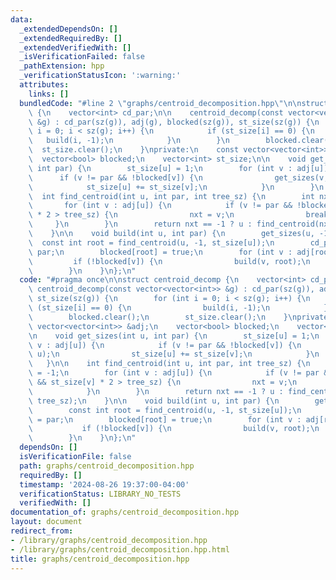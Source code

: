 ```yaml
---
data:
  _extendedDependsOn: []
  _extendedRequiredBy: []
  _extendedVerifiedWith: []
  _isVerificationFailed: false
  _pathExtension: hpp
  _verificationStatusIcon: ':warning:'
  attributes:
    links: []
  bundledCode: "#line 2 \"graphs/centroid_decomposition.hpp\"\n\nstruct centroid_decomp\
    \ {\n    vector<int> cd_par;\n\n    centroid_decomp(const vector<vector<int>>\
    \ &g) : cd_par(sz(g)), adj(g), blocked(sz(g)), st_size(sz(g)) {\n        for (int\
    \ i = 0; i < sz(g); i++) {\n            if (st_size[i] == 0) {\n             \
    \   build(i, -1);\n            }\n        }\n        blocked.clear();\n      \
    \  st_size.clear();\n    }\nprivate:\n    const vector<vector<int>> &adj;\n  \
    \  vector<bool> blocked;\n    vector<int> st_size;\n\n    void get_sizes(int u,\
    \ int par) {\n        st_size[u] = 1;\n        for (int v : adj[u]) {\n      \
    \      if (v != par && !blocked[v]) {\n                get_sizes(v, u);\n    \
    \            st_size[u] += st_size[v];\n            }\n        }\n    }\n\n  \
    \  int find_centroid(int u, int par, int tree_sz) {\n        int nxt = -1;\n \
    \       for (int v : adj[u]) {\n            if (v != par && !blocked[v] && st_size[v]\
    \ * 2 > tree_sz) {\n                nxt = v;\n                break;\n       \
    \     }\n        }\n        return nxt == -1 ? u : find_centroid(nxt, u, tree_sz);\n\
    \    }\n\n    void build(int u, int par) {\n        get_sizes(u, -1);\n      \
    \  const int root = find_centroid(u, -1, st_size[u]);\n        cd_par[root] =\
    \ par;\n        blocked[root] = true;\n        for (int v : adj[root]) {\n   \
    \         if (!blocked[v]) {\n                build(v, root);\n            }\n\
    \        }\n    }\n};\n"
  code: "#pragma once\n\nstruct centroid_decomp {\n    vector<int> cd_par;\n\n   \
    \ centroid_decomp(const vector<vector<int>> &g) : cd_par(sz(g)), adj(g), blocked(sz(g)),\
    \ st_size(sz(g)) {\n        for (int i = 0; i < sz(g); i++) {\n            if\
    \ (st_size[i] == 0) {\n                build(i, -1);\n            }\n        }\n\
    \        blocked.clear();\n        st_size.clear();\n    }\nprivate:\n    const\
    \ vector<vector<int>> &adj;\n    vector<bool> blocked;\n    vector<int> st_size;\n\
    \n    void get_sizes(int u, int par) {\n        st_size[u] = 1;\n        for (int\
    \ v : adj[u]) {\n            if (v != par && !blocked[v]) {\n                get_sizes(v,\
    \ u);\n                st_size[u] += st_size[v];\n            }\n        }\n \
    \   }\n\n    int find_centroid(int u, int par, int tree_sz) {\n        int nxt\
    \ = -1;\n        for (int v : adj[u]) {\n            if (v != par && !blocked[v]\
    \ && st_size[v] * 2 > tree_sz) {\n                nxt = v;\n                break;\n\
    \            }\n        }\n        return nxt == -1 ? u : find_centroid(nxt, u,\
    \ tree_sz);\n    }\n\n    void build(int u, int par) {\n        get_sizes(u, -1);\n\
    \        const int root = find_centroid(u, -1, st_size[u]);\n        cd_par[root]\
    \ = par;\n        blocked[root] = true;\n        for (int v : adj[root]) {\n \
    \           if (!blocked[v]) {\n                build(v, root);\n            }\n\
    \        }\n    }\n};\n"
  dependsOn: []
  isVerificationFile: false
  path: graphs/centroid_decomposition.hpp
  requiredBy: []
  timestamp: '2024-08-26 19:37:00-04:00'
  verificationStatus: LIBRARY_NO_TESTS
  verifiedWith: []
documentation_of: graphs/centroid_decomposition.hpp
layout: document
redirect_from:
- /library/graphs/centroid_decomposition.hpp
- /library/graphs/centroid_decomposition.hpp.html
title: graphs/centroid_decomposition.hpp
---
```


